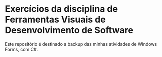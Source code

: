 # Exercícios da disciplina de Ferramentas Visuais de Desenvolvimento de Software

Este repositório é destinado a backup das minhas atividades de Windows Forms, com C#.

